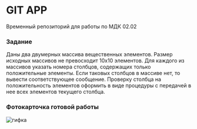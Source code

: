 # GIT APP
Временный репозиторий для работы по МДК 02.02

### Задание
Даны два двумерных массива вещественных элементов. Размер исходных массивов не превосходит 10х10 элементов. Для каждого из массивов указать номера столбцов, содержащих только положительные элементы. Если таковых столбцов в массиве нет, то вывести соответствующее сообщение. Проверку столбца на положительность элементов оформить в виде процедуры с передачей в нее всех элементов текущего столбца.

### Фотокарточка готовой работы
![гифка](https://i.imgur.com/bN7rSNC.gif)